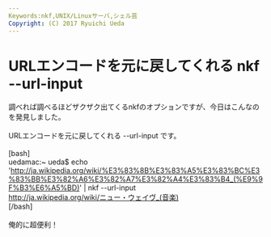 ```yaml
---
Keywords:nkf,UNIX/Linuxサーバ,シェル芸
Copyright: (C) 2017 Ryuichi Ueda
---
```


# URLエンコードを元に戻してくれる nkf --url-input
調べれば調べるほどザクザク出てくるnkfのオプションですが、今日はこんなのを発見しました。<br />
<br />
URLエンコードを元に戻してくれる --url-input です。<br />
<br />
[bash]<br />
uedamac:~ ueda$ echo 'http://ja.wikipedia.org/wiki/%E3%83%8B%E3%83%A5%E3%83%BC%E3%83%BB%E3%82%A6%E3%82%A7%E3%82%A4%E3%83%B4_(%E9%9F%B3%E6%A5%BD)' | nkf --url-input<br />
http://ja.wikipedia.org/wiki/ニュー・ウェイヴ_(音楽)<br />
[/bash]<br />
<br />
俺的に超便利！
